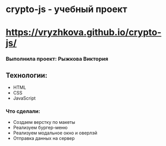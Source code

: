 # crypto-js - учебный проект

# https://vryzhkova.github.io/crypto-js/

### Выполнила проект: Рыжкова Виктория

## Технологии:
- HTML
- CSS
- JavaScript

### Что сделали:

- Создаем верстку по макеты
- Реализуем бургер-меню
- Реализуем модальное окно и оверлэй
- Отправка данных на сервер